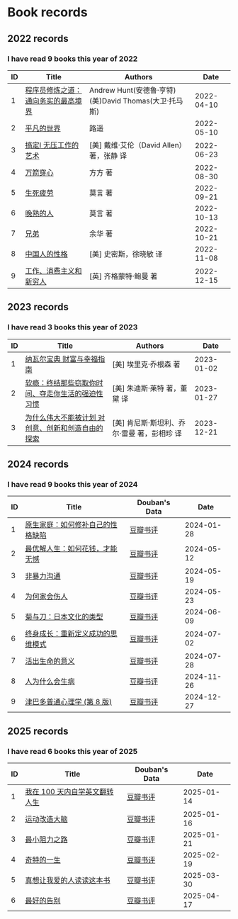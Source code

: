 # Book records

## 2022 records

### I have read 9 books this year of 2022

| ID | Title                                                                   | Authors                                                 | Date       |
| ---| ----------------------------------------------------------------------- | ------------------------------------------------------- | ---------- |
| 1  | [程序员修炼之道：通向务实的最高境界](https://item.jd.com/12828404.html) | Andrew Hunt(安德鲁·亨特) (美)David Thomas(大卫·托马斯)  | 2022-04-10 |
| 2  | [平凡的世界](https://item.jd.com/13631400.html)                         | 路遥                                                    | 2022-05-10 |
| 3  | [搞定Ⅰ 无压工作的艺术](https://item.jd.com/11916193.html)              | [美] 戴维·艾伦（David Allen）著，张静 译               | 2022-06-23 |
| 4  | [万箭穿心](https://item.jd.com/10048922824730.html)                     | 方方 著                                                 | 2022-08-30 |
| 5  | [生死疲劳](https://item.jd.com/10042691540565.html)                     | 莫言 著                                                 | 2022-09-21 |
| 6  | [晚熟的人](https://item.jd.com/72069132883.html)                        | 莫言 著                                                 | 2022-10-13 |
| 7  | [兄弟](https://item.jd.com/10029061036681.html)                         | 余华 著                                                 | 2022-10-21 |
| 8  | [中国人的性格](https://item.jd.com/10056076730535.html)                 | [美] 史密斯，徐晓敏 译                                  | 2022-11-08 |
| 9  | [工作、消费主义和新穷人](https://item.jd.com/10037392343596.html)       | [英] 齐格蒙特·鲍曼 著                                   | 2022-12-15 |

## 2023 records

### I have read 3 books this year of 2023

| ID | Title                                                                                  | Authors                                     | Date       |
| ---| -------------------------------------------------------------------------------------- | ------------------------------------------- | ---------- |
| 1  | [纳瓦尔宝典 财富与幸福指南](https://item.jd.com/10050411265267.html)                   | [美] 埃里克·乔根森 著                       | 2023-01-02 |
| 2  | [软瘾：终结那些窃取你时间、夺走你生活的强迫性习惯](https://item.jd.com/13228389.html)  | [美] 朱迪斯·莱特 著，董黛 译                | 2023-01-27 |
| 3  | [为什么伟大不能被计划 对创意、创新和创造自由的探索](https://item.jd.com/13711981.html) | [美] 肯尼斯·斯坦利、乔尔·雷曼 著，彭相珍 译 | 2023-12-21 |

## 2024 records

### I have read 9 books this year of 2024

| ID   | Title                                                                        | Douban's Data                                         | Date       |
| ---- | ---------------------------------------------------------------------------- | ----------------------------------------------------- | ---------- |
| 1    | [原生家庭：如何修补自己的性格缺陷](https://item.jd.com/10067626211296.html)  | [豆瓣书评](https://book.douban.com/subject/30199434/) | 2024-01-28 |
| 2    | [最优解人生：如何花钱，才能无憾](https://item.jd.com/13829434.html)          | [豆瓣书评](https://book.douban.com/subject/36242339/) | 2024-05-12 |
| 3    | [非暴力沟通](https://item.jd.com/14188074632.html)                           | [豆瓣书评](https://book.douban.com/subject/3533221/)  | 2024-05-19 |
| 4    | [为何家会伤人](https://item.jd.com/10095469765488.html)                      | [豆瓣书评](https://book.douban.com/subject/30359352/) | 2024-05-23 |
| 5    | [菊与刀：日本文化的类型](https://item.jd.com/12376304.html)                  | [豆瓣书评](https://book.douban.com/subject/1022238/)  | 2024-06-09 |
| 6    | [终身成长：重新定义成功的思维模式](https://item.jd.com/12198327.html)        | [豆瓣书评](https://book.douban.com/subject/27154533/) | 2024-07-02 |
| 7    | [活出生命的意义](https://item.jd.com/10039930252193.html)                    | [豆瓣书评](https://book.douban.com/subject/5330333/)  | 2024-07-28 |
| 8    | [人为什么会生病](https://item.jd.com/13717458.html)                          | [豆瓣书评](https://book.douban.com/subject/35858210/) | 2024-11-26 |
| 9    | [津巴多普通心理学 (第 8 版)](https://item.jd.com/13752206.html)              | [豆瓣书评](https://book.douban.com/subject/35897952/) | 2024-12-27 |

## 2025 records

### I have read 6 books this year of 2025

| ID   | Title                                                                        | Douban's Data                                         | Date       |
| ---- | ---------------------------------------------------------------------------- | ----------------------------------------------------- | ---------- |
| 1    | [我在 100 天内自学英文翻转人生](https://item.jd.com/10072053546789.html)     | [豆瓣书评](https://book.douban.com/subject/34913119/) | 2025-01-14 |
| 2    | [运动改造大脑](https://item.jd.com/10078240739675.html)                      | [豆瓣书评](https://book.douban.com/subject/25755874/) | 2025-01-16 |
| 3    | [最小阻力之路](https://item.jd.com/10067623462469.html)                      | [豆瓣书评](https://book.douban.com/subject/26866955/) | 2025-01-21 |
| 4    | [奇特的一生](https://item.jd.com/14303798.html)                              | [豆瓣书评](https://book.douban.com/subject/2212128/)  | 2025-02-19 |
| 5    | [真想让我爱的人读读这本书](https://item.jd.com/10098276738531.html)          | [豆瓣书评](https://book.douban.com/subject/36811501/) | 2025-03-30 |
| 6    | [最好的告别](https://item.jd.com/10078240497769.html)                        | [豆瓣书评](https://book.douban.com/subject/26576861/) | 2025-04-17 |

